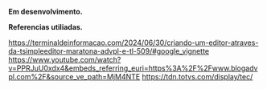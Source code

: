 **Em desenvolvimento.**

**Referencias utiliadas.**

https://terminaldeinformacao.com/2024/06/30/criando-um-editor-atraves-da-tsimpleeditor-maratona-advpl-e-tl-509/#google_vignette
https://www.youtube.com/watch?v=PPRJuU0xdx4&embeds_referring_euri=https%3A%2F%2Fwww.blogadvpl.com%2F&source_ve_path=MjM4NTE
https://tdn.totvs.com/display/tec/
